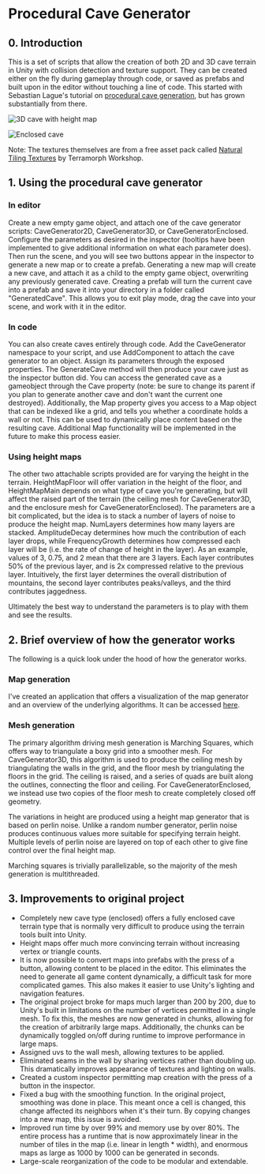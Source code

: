 # Procedural Cave Generator

## 0. Introduction

This is a set of scripts that allow the creation of both 2D and 3D cave terrain in Unity with collision detection and texture support. They can be created either on the fly during gameplay through code, or saved as prefabs and built upon in the editor without touching a line of code. This started with Sebastian Lague's tutorial on [procedural cave generation](https://www.youtube.com/watch?v=v7yyZZjF1z4&list=PLFt_AvWsXl0eZgMK_DT5_biRkWXftAOf9), but has grown substantially from there. 

![3D cave with height map](http://i.imgur.com/c2aGDLO.jpg)

![Enclosed cave](http://i.imgur.com/ktE29Pv.jpg)

Note: The textures themselves are from a free asset pack called [Natural Tiling Textures](https://www.assetstore.unity3d.com/en/#!/content/35173) by Terramorph Workshop. 

## 1. Using the procedural cave generator

### In editor

Create a new empty game object, and attach one of the cave generator scripts: CaveGenerator2D, CaveGenerator3D, or CaveGeneratorEnclosed. Configure the parameters as desired in the inspector (tooltips have been implemented to give additional information on what each parameter does). Then run the scene, and you will see two buttons appear in the inspector to generate a new map or to create a prefab. Generating a new map will create a new cave, and attach it as a child to the empty game object, overwriting any previously generated cave. Creating a prefab will turn the current cave into a prefab and save it into your directory in a folder called "GeneratedCave". This allows you to exit play mode, drag the cave into your scene, and work with it in the editor. 

### In code

You can also create caves entirely through code. Add the CaveGenerator namespace to your script, and use AddComponent to attach the cave generator to an object. Assign its parameters through the exposed properties. The GenerateCave method will then produce your cave just as the inspector button did. You can access the generated cave as a gameobject through the Cave property (note: be sure to change its parent if you plan to generate another cave and don't want the current one destroyed). Additionally, the Map property gives you access to a Map object that can be indexed like a grid, and tells you whether a coordinate holds a wall or not. This can be used to dynamically place content based on the resulting cave. Additional Map functionality will be implemented in the future to make this process easier. 

### Using height maps

The other two attachable scripts provided are for varying the height in the terrain. HeightMapFloor will offer variation in the height of the floor, and HeightMapMain depends on what type of cave you're generating, but will affect the raised part of the terrain (the ceiling mesh for CaveGenerator3D, and the enclosure mesh for CaveGeneratorEnclosed). The parameters are a bit complicated, but the idea is to stack a number of layers of noise to produce the height map. NumLayers determines how many layers are stacked. AmplitudeDecay determines how much the contribution of each layer drops, while FrequencyGrowth determines how compressed each layer will be (i.e. the rate of change of height in the layer). As an example, values of 3, 0.75, and 2 mean that there are 3 layers. Each layer contributes 50% of the previous layer, and is 2x compressed relative to the previous layer. Intuitively, the first layer determines the overall distribution of mountains, the second layer contributes peaks/valleys, and the third contributes jaggedness. 

Ultimately the best way to understand the parameters is to play with them and see the results.
  
## 2. Brief overview of how the generator works

The following is a quick look under the hood of how the generator works.

### Map generation

I've created an application that offers a visualization of the map generator and an overview of the underlying algorithms. It can be accessed [here](https://ak-saigyouji.github.io).

### Mesh generation

The primary algorithm driving mesh generation is Marching Squares, which offers way to triangulate a boxy grid into a smoother mesh. For CaveGenerator3D, this algorithm is used to produce the ceiling mesh by triangulating the walls in the grid, and the floor mesh by triangulating the floors in the grid. The ceiling is raised, and a series of quads are built along the outlines, connecting the floor and ceiling. For CaveGeneratorEnclosed, we instead use two copies of the floor mesh to create completely closed off geometry. 

The variations in height are produced using a height map generator that is based on perlin noise. Unlike a random number generator, perlin noise produces continuous values more suitable for specifying terrain height. Multiple levels of perlin noise are layered on top of each other to give fine control over the final height map. 

Marching squares is trivially parallelizable, so the majority of the mesh generation is multithreaded.

## 3. Improvements to original project

* Completely new cave type (enclosed) offers a fully enclosed cave terrain type that is normally very difficult to produce using the terrain tools built into Unity. 
* Height maps offer much more convincing terrain without increasing vertex or triangle counts. 
* It is now possible to convert maps into prefabs with the press of a button, allowing content to be placed in the editor. This eliminates the need to generate all game content dynamically, a difficult task for more complicated games. This also makes it easier to use Unity's lighting and navigation features. 
* The original project broke for maps much larger than 200 by 200, due to Unity's built in limitations on the number of vertices permitted in a single mesh. To fix this, the meshes are now generated in chunks, allowing for the creation of arbitrarily large maps. Additionally, the chunks can be dynamically toggled on/off during runtime to improve performance in large maps.
* Assigned uvs to the wall mesh, allowing textures to be applied. 
* Eliminated seams in the wall by sharing vertices rather than doubling up. This dramatically improves appearance of textures and lighting on walls.
* Created a custom inspector permitting map creation with the press of a button in the inspector. 
* Fixed a bug with the smoothing function. In the original project, smoothing was done in place. This meant once a cell is changed, this change affected its neighbors when it's their turn. By copying changes into a new map, this issue is avoided.
* Improved run time by over 99% and memory use by over 80%. The entire process has a runtime that is now approximately linear in the number of tiles in the map (i.e. linear in length * width), and enormous maps as large as 1000 by 1000 can be generated in seconds. 
* Large-scale reorganization of the code to be modular and extendable. 
